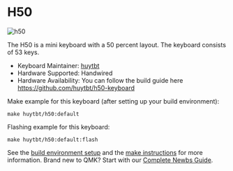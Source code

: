 # H50

![h50](https://i.imgur.com/1dB2mfM.jpeg)

The H50 is a mini keyboard with a 50 percent layout. The keyboard consists of 53 keys.

* Keyboard Maintainer: [huytbt](https://github.com/huytbt)
* Hardware Supported: Handwired
* Hardware Availability: You can follow the build guide here <https://github.com/huytbt/h50-keyboard>

Make example for this keyboard (after setting up your build environment):

    make huytbt/h50:default

Flashing example for this keyboard:

    make huytbt/h50:default:flash

See the [build environment setup](https://docs.qmk.fm/#/getting_started_build_tools) and the [make instructions](https://docs.qmk.fm/#/getting_started_make_guide) for more information. Brand new to QMK? Start with our [Complete Newbs Guide](https://docs.qmk.fm/#/newbs).
